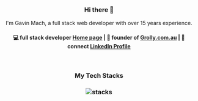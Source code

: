 <h3 align="center"> Hi there 👋</h3>

<p align="center">
I'm Gavin Mach, a full stack web developer with over 15 years experience.
</p>

<h4 align="center">
💻 full stack developer <a href="https://gavinmach.com">Home page</a> | 🌱 founder of  <a href="https://grolly.com.au">Grolly.com.au</a> | 💬 connect <a href="https://www.linkedin.com/in/gavin-mach">LinkedIn Profile</a>
</h4>

<br/>
<h3 align="center">
My Tech Stacks
</h3>

<h3 align="center">
<img src="https://andriydiduh.com/tech_stack_used.png" alt="stacks"/>
</h3>
